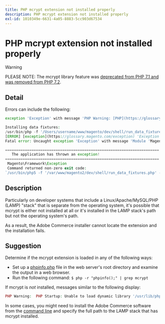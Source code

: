 ```yaml
---
title: PHP mcrypt extension not installed properly
description: PHP mcrypt extension not installed properly
exl-id: 1010349e-6631-4a05-8883-5cc903d67534
---
```

# PHP mcrypt extension not installed properly

>[!WARNING]
>
>PLEASE NOTE: The mcrypt library feature was [deprecated from PHP 7.1 and was removed from PHP 7.2](https://www.php.net/manual/en/intro.mcrypt.php).

## Detail

Errors can include the following:

```php
exception 'Exception' with message 'PHP Warning: [PHP](https://glossary.magento.com/php) Startup: Unable to load dynamic [library](https://glossary.magento.com/library) '/usr/lib/php5/20121212/mcrypt.so' - /usr/lib/php5/20121212/mcrypt.so: cannot open shared object file: No such file or directory
```

```php
Installing data fixtures:
/usr/bin/php -f '/Users/username/www/magento/dev/shell/run_data_fixtures.php' -- --bootstrap='MAGE_DIRS[base][path]=/Users/username/www/magento' 2>&1
[ERROR] [exception](https://glossary.magento.com/exception) 'Exception' with message '
Fatal error: Uncaught exception 'Exception' with message 'Module 'Magento_Core' depends on 'mcrypt' PHP [extension](https://glossary.magento.com/extension) that is not loaded.'
```

```php
======================================================================
   The application has thrown an exception!
======================================================================
 Magento\Framework\Exception
 Command returned non-zero exit code:
`/usr/bin/php5 -f '/var/www/magento2/dev/shell/run_data_fixtures.php' -- --bootstrap='MAGE_DIRS[base][path]=/var/www/magento2' 2>&1`
```

## Description

Particularly on developer systems that include a Linux/Apache/MySQL/PHP (LAMP) "stack" that is separate from the operating system, it's possible that mcrypt is either not installed at all or it's installed in the LAMP stack's path but not the operating system's path.

As a result, the Adobe Commerce installer cannot locate the extension and the installation fails.

## Suggestion

Determine if the mcrypt extension is loaded in any of the following ways:

* Set up a [phpinfo.php](http://kb.mediatemple.net/questions/764/How+can+I+create+a+phpinfo.php+page%3F#gs) file in the web server's root directory and examine the output in a web browser.
* Run the following command:    `$ php -r "phpinfo();" | grep mcrypt`

If mcrypt is *not* installed, messages similar to the following display:

```php
PHP Warning:  PHP Startup: Unable to load dynamic library '/usr/lib/php5/20121212/mcrypt.so' - /usr/lib/php5/20121212/mcrypt.so: cannot open shared object file: No such file or directory in Unknown on line 0
```

In some cases, you might need to install the Adobe Commerce software from the [command line](https://devdocs.magento.com/guides/v2.3/install-gde/install/cli/install-cli.html) and specify the full path to the LAMP stack that has mcrypt installed.
